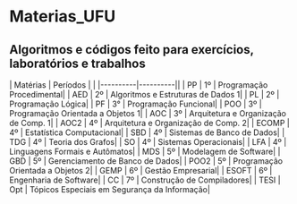# Materias_UFU
## Algoritmos e códigos feito para exercícios, laboratórios e trabalhos

| Matérias | Períodos | |
|----------|----------||
| PP       | 1º       | Programação Procedimental|
| AED      | 2º       | Algoritmos e Estruturas de Dados 1|
| PL       | 2º       | Programação Lógica|
| PF       | 3°       | Programação Funcional|
| POO      | 3º       | Programação Orientada a Objetos 1|
| AOC      | 3º       | Arquitetura e Organização de Comp. 1|
| AOC2     | 4º       | Arquitetura e Organização de Comp. 2|
| ECOMP    | 4º       | Estatística Computacional|
| SBD      | 4º       | Sistemas de Banco de Dados|
| TDG      | 4º       | Teoria dos Grafos|
| SO       | 4º       | Sistemas Operacionais|
| LFA      | 4º       | Linguagens Formais e Autômatos|
| MDS      | 5º       | Modelagem de Software|
| GBD      | 5º       | Gerenciamento de Banco de Dados|
| POO2     | 5º       | Programação Orientada a Objetos 2|
| GEMP     | 6º       | Gestão Empresarial|
| ESOFT    | 6º       | Engenharia de Software|
| CC	   | 7º       | Construção de Compiladores|
| TESI     | Opt      | Tópicos Especiais em Segurança da Informação|